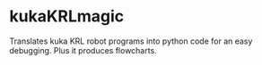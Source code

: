 # kukaKRLmagic
Translates kuka KRL robot programs into python code for an easy debugging. Plus it produces flowcharts.
